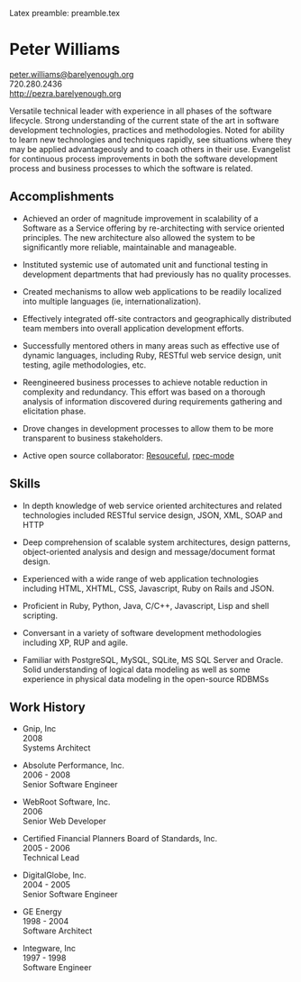 Latex preamble: preamble.tex

Peter Williams
==============

peter.williams@barelyenough.org  
720.280.2436  
http://pezra.barelyenough.org

Versatile technical leader with experience in all phases of the
software lifecycle.  Strong understanding of the current state
of the art in software development technologies, practices and
methodologies.  Noted for ability to learn new technologies and
techniques rapidly, see situations where they may be applied
advantageously and to coach others in their use.  Evangelist for
continuous process improvements in both the software development
process and business processes to which the software is related.

Accomplishments
---------------

 * Achieved an order of magnitude improvement in scalability of a
   Software as a Service offering by re-architecting with service
   oriented principles.  The new architecture also allowed the system
   to be significantly more reliable, maintainable and manageable.

 * Instituted systemic use of automated unit and functional testing in
   development departments that had previously has no quality processes.

 * Created mechanisms to allow web applications to be readily
   localized into multiple languages (ie, internationalization).

 * Effectively integrated off-site contractors and geographically
   distributed team members into overall application development
   efforts.

 * Successfully mentored others in many areas such as effective use of dynamic
   languages, including Ruby, RESTful web service design, unit testing,
   agile methodologies, etc.

 * Reengineered business processes to achieve notable reduction in
   complexity and redundancy.  This effort was based on a thorough
   analysis of information discovered during requirements gathering
   and elicitation phase.

 * Drove changes in development processes to allow them to be more
   transparent to business stakeholders.

 * Active open source collaborator: [Resouceful](http://github.com/paul/resourceful/tree/master),
   [rpec-mode](http://pezra.barelyenough.org/projects/rspec-mode)

Skills
-------

 * In depth knowledge of web service oriented architectures and related
   technologies included RESTful service design, JSON, XML, SOAP and
   HTTP

 * Deep comprehension of scalable system architectures, design
   patterns, object-oriented analysis and design and message/document
   format design.

 * Experienced with a wide range of web application technologies
   including HTML, XHTML, CSS, Javascript, Ruby on Rails and JSON.

 * Proficient in Ruby, Python, Java, C/C++, Javascript, Lisp and
   shell scripting.

 * Conversant in a variety of software development methodologies
   including XP, RUP and agile.

 * Familiar with PostgreSQL, MySQL, SQLite, MS SQL Server and
   Oracle. Solid understanding of logical data modeling as well as
   some experience in physical data modeling in the open-source RDBMSs

Work History
------------

 * Gnip, Inc  
   2008  
   Systems Architect

 * Absolute Performance, Inc.  
   2006 - 2008  
   Senior Software Engineer

 * WebRoot Software, Inc.  
   2006  
   Senior Web  Developer
 
 * Certified Financial Planners Board of Standards, Inc.  
   2005 - 2006  
   Technical Lead

 * DigitalGlobe, Inc.  
   2004 - 2005  
   Senior Software Engineer

 * GE Energy  
   1998 - 2004  
   Software Architect

 * Integware, Inc  
   1997 - 1998  
   Software Engineer

